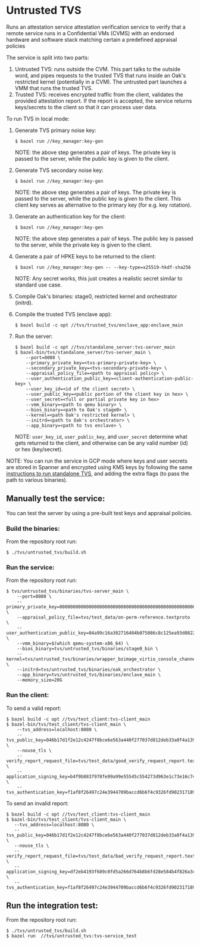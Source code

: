 # Untrusted TVS

Runs an attestation service attestation verification service to verify that a
remote service runs in a Confidential VMs (CVMS) with an endorsed hardware and
software stack matching certain a predefined appraisal policies

The service is split into two parts:

1.  Untrusted TVS: runs outside the CVM. This part talks to the outside word,
    and pipes requests to the trusted TVS that runs inside an Oak's restricted
    kernel (potentially in a CVM). The untrusted part launches a VMM that runs
    the trusted TVS.
1.  Trusted TVS: receives encrypted traffic from the client, validates the
    provided attestation report. If the report is accepted, the service returns
    keys/secrets to the client so that it can process user data.

To run TVS in local mode:

1.  Generate TVS primary noise key:

    ```shell
    $ bazel run //key_manager:key-gen
    ```

    NOTE: the above step generates a pair of keys. The private key is passed to
    the server, while the public key is given to the client.

1.  Generate TVS secondary noise key:

    ```shell
    $ bazel run //key_manager:key-gen
    ```

    NOTE: the above step generates a pair of keys. The private key is passed to
    the server, while the public key is given to the client. This client key
    serves as alternative to the primary key (for e.g. key rotation).

1.  Generate an authentication key for the client:

    ```shell
    $ bazel run //key_manager:key-gen
    ```

    NOTE: the above step generates a pair of keys. The public key is passed to
    the server, while the private key is given to the client.

1.  Generate a pair of HPKE keys to be returned to the client:

    ```shell
    $ bazel run //key_manager:key-gen -- --key-type=x25519-hkdf-sha256
    ```

    NOTE: Any secret works, this just creates a realistic secret similar to
    standard use case.

1.  Compile Oak's binaries: stage0, restricted kernel and orchestrator (initrd).

1. Compile the trusted TVS (enclave app):
   ```shell
   $ bazel build -c opt //tvs/trusted_tvs/enclave_app:enclave_main
   ```

1.  Run the server:

    ```shell
    $ bazel build -c opt //tvs/standalone_server:tvs-server_main
    $ bazel-bin/tvs/standalone_server/tvs-server_main \
        --port=8080 \
        --primary_private_key=<tvs-primary-private-key> \
        --secondary_private_key=<tvs-secondary-private-key> \
        --appraisal_policy_file=<path to appraisal policy> \
        --user_authentication_public_key=<client-authentication-public-key> \
        --user_key_id=<id of the client secret> \
        --user_public_key=<public portion of the client key in hex> \
        --user_secret=<full or partial private key in hex>
        --vmm_binary=<path to qemu binary> \
        --bios_binary=<path to Oak's stage0> \
        --kernel=<path Oak's restricted kernel> \
        --initrd=<path to Oak's orchestrator> \
        --app_binary=<path to tvs enclave> \
    ```

    NOTE: `user_key_id`, `user_public_key`, and `user_secret` determine what
    gets returned to the client, and otherwise can be any valid number (id) or
    hex (key/secret).

NOTE: You can run the service in GCP mode where keys and user secrets are stored
in Spanner and encrypted using KMS keys by following the same
[instructions to run standalone TVS](../README.md), and adding the extra flags
(to pass the path to various binaries).

## Manually test the service:
You can test the server by using a pre-built test keys and appraisal policies.


### Build the binaries:

From the repository root run:

```shell
$ ./tvs/untrusted_tvs/build.sh
```

### Run the service:

From the repository root run:

```shell
$ tvs/untrusted_tvs/binaries/tvs-server_main \
    --port=8080 \
    --primary_private_key=0000000000000000000000000000000000000000000000000000000000000001 \
    --appraisal_policy_file=tvs/test_data/on-perm-reference.textproto \
    --user_authentication_public_key=04a99c16a302716404b075086c8c125ea93d0822330f8a46675c8f7e5760478024811211845d43e6addae5280660ba3b5ba0f78834b79ec9449b626a725728b76d \
    --vmm_binary=$(which qemu-system-x86_64) \
    --bios_binary=tvs/untrusted_tvs/binaries/stage0_bin \
    --kernel=tvs/untrusted_tvs/binaries/wrapper_bzimage_virtio_console_channel \
    --initrd=tvs/untrusted_tvs/binaries/oak_orchestrator \
    --app_binary=tvs/untrusted_tvs/binaries/enclave_main \
    --memory_size=20G
```

### Run the client:

To send a valid report:

```shell
$ bazel build -c opt //tvs/test_client:tvs-client_main
$ bazel-bin/tvs/test_client/tvs-client_main \
    --tvs_address=localhost:8080 \
    --tvs_public_key=046b17d1f2e12c4247f8bce6e563a440f277037d812deb33a0f4a13945d898c2964fe342e2fe1a7f9b8ee7eb4a7c0f9e162bce33576b315ececbb6406837bf51f5 \
    --nouse_tls \
    --verify_report_request_file=tvs/test_data/good_verify_request_report.textproto \
    --application_signing_key=b4f9b8837978fe99a99e55545c554273d963e1c73e16c7406b99b773e930ce23 \
    --tvs_authentication_key=f1af8f26497c24e3944709baccd6b6f4c9326fd902317189f4b2c4adfe2e6af9
```

To send an invalid report:

```shell
$ bazel build -c opt //tvs/test_client:tvs-client_main
$ bazel-bin/tvs/test_client/tvs-client_main \
   --tvs_address=localhost:8080 \
   --tvs_public_key=046b17d1f2e12c4247f8bce6e563a440f277037d812deb33a0f4a13945d898c2964fe342e2fe1a7f9b8ee7eb4a7c0f9e162bce33576b315ececbb6406837bf51f5 \
   --nouse_tls \
   --verify_report_request_file=tvs/test_data/bad_verify_request_report.textproto \
   --application_signing_key=df2eb4193f689c0fd5a266d764b8b6fd28e584b4f826a3ccb96f80fed2949759   \
   --tvs_authentication_key=f1af8f26497c24e3944709baccd6b6f4c9326fd902317189f4b2c4adfe2e6af9
```

## Run the integration test:

From the repository root run:

```shell
$ ./tvs/untrusted_tvs/build.sh
$ bazel run  //tvs/untrusted_tvs:tvs-service_test
```
